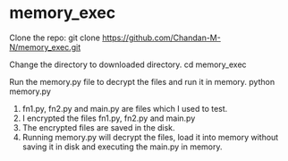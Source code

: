 # memory_exec

Clone the repo:
  git clone https://github.com/Chandan-M-N/memory_exec.git

Change the directory to downloaded directory.
  cd memory_exec

Run the memory.py file to decrypt the files and run it in memory.
  python memory.py


1. fn1.py, fn2.py and main.py are files which I used to test.
2. I encrypted the files fn1.py, fn2.py and main.py
3. The encrypted files are saved in the disk.
4. Running memory.py will decrypt the files, load it into memory without saving it in disk and executing the main.py in memory.
